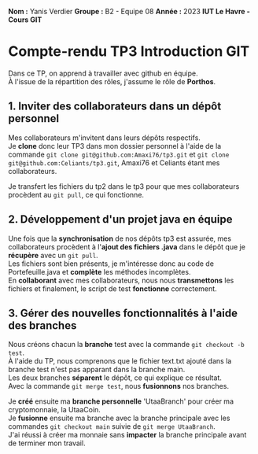 **Nom :** Yanis Verdier
**Groupe :** B2 - Equipe 08
**Année :** 2023
**IUT Le Havre - Cours GIT**

# Compte-rendu TP3 Introduction GIT

Dans ce TP, on apprend à travailler avec github en équipe.  
À l'issue de la répartition des rôles, j'assume le rôle de **Porthos**.  

## 1. Inviter des collaborateurs dans un dépôt personnel
Mes collaborateurs m'invitent dans leurs dépôts respectifs.  
Je **clone** donc leur TP3 dans mon dossier personnel à l'aide de la commande `git clone git@github.com:Amaxi76/tp3.git` et `git clone git@github.com:Celiants/tp3.git`, Amaxi76 et Celiants étant mes collaborateurs.  

Je transfert les fichiers du tp2 dans le tp3 pour que mes collaborateurs procèdent au `git pull`, ce qui fonctionne.

## 2. Développement d'un projet java en équipe
Une fois que la **synchronisation** de nos dépôts tp3 est assurée, mes collaborateurs procèdent à l'**ajout des fichiers .java** dans le dépôt que je **récupère** avec un `git pull`.  
Les fichiers sont bien présents, je m'intéresse donc au code de Portefeuille.java et **complète** les méthodes incomplètes.  
En **collaborant** avec mes collaborateurs, nous nous **transmettons** les fichiers et finalement, le script de test **fonctionne** correctement.

## 3. Gérer des nouvelles fonctionnalités à l'aide des branches
Nous créons chacun la **branche** test avec la commande `git checkout -b test`.  
À l'aide du TP, nous comprenons que le fichier text.txt ajouté dans la branche test n'est pas apparant dans la branche main.  
Les deux branches **séparent** le dépôt, ce qui explique ce résultat.  
Avec la commande `git merge test`, nous **fusionnons** nos branches.  

Je **créé** ensuite ma **branche personnelle** 'UtaaBranch' pour créer ma cryptomonnaie, la UtaaCoin.  
Je **fusionne** ensuite ma branche avec la branche principale avec les commandes `git checkout main` suivie de `git merge UtaaBranch`.  
J'ai réussi à créer ma monnaie sans **impacter** la branche principale avant de terminer mon travail.